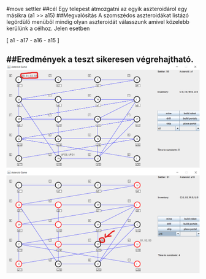 #move settler
##cél
Egy telepest átmozgatni az egyik aszteroidárol egy másikra (a1 >> a15)
##Megvalósítás
A szomszédos aszteroidákat listázó legördülő menüből mindig olyan aszteroidát válasszunk amivel közelebb kerülünk a célhoz.
Jelen esetben

[ a1 - a17 - a16 - a15 ]

##Eredmények
a teszt sikeresen végrehajtható.
![](images/movesettlerstart.png)
![](images/movesettlerend.png)
---